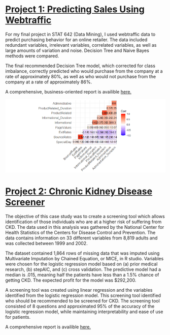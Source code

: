 
# [Project 1: Predicting Sales Using Webtraffic](https://github.com/JaclynGlosson/Predicting_Online_Sales)
For my final project in STAT 642 (Data Mining), I used webtraffic data to predict purchasing behavior for an online retailer. The data included redundant variables, irrelevant variables, correlated variables, as well as large amounts of variation and noise. Decision Tree and Naive Bayes methods were compared. 

The final recommended Decision Tree model, which corrected for class imbalance, correctly predicted who would purchase from the company at a rate of approximately 80%, as well as who would not purchase from the company at a rate of approximately 86%.

A comprehensive, business-oriented report is availible [here.](https://github.com/JaclynGlosson/Predicting_Online_Sales/blob/main/Decision%20Tree%20and%20Naive%20Bayes%20Project.pdf)

![](https://github.com/JaclynGlosson/Jaclyn-Glosson-Portfolio/blob/main/Images/CorrelationPlot.png)
[](https://github.com/JaclynGlosson/Jaclyn-Glosson-Portfolio/blob/main/Images/Rplot.png)

# [Project 2: Chronic Kidney Disease Screener](https://github.com/JaclynGlosson/Predicting_CKD)
The objective of this case study was to create a screening tool which allows identification of those individuals who are at a higher risk of suffering from CKD. The data used in this analysis was gathered by the National Center for Health Statistics of the Centers for Disease Control and Prevention. The data contains information on 33 different variables from 8,819 adults and was collected between 1999 and 2002.

The dataset contained 1,864 rows of missing data that was imputed using Multivariate Imputation by Chained Equation, or MICE, in R studio. Variables were chosen for the logistic regression model based on (a) prior medical research, (b) stepAIC, and (c) cross validation. The predictive model had a median is .015, meaning half the patients have less than a 1.5% chance of getting CKD. The expected profit for the model was $292,200.

A screening tool was created using linear regression and the variables identified from the logistic regression model. This screening tool identified who should be recommended to be screened for CKD. The screening tool consisted of 8 questions and approximated 95% of the accuracy of the logistic regression model, while maintaining interpretability and ease of use for patients.

A comprehensive report is availible [here.](https://github.com/JaclynGlosson/Predicting_CKD/blob/main/CKD%20Case%20Study.pdf)

[](https://github.com/JaclynGlosson/Jaclyn-Glosson-Portfolio/blob/main/Images/CKD%20Prediction%20Graph.png)
